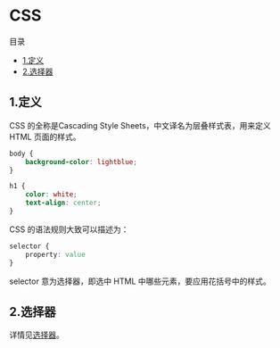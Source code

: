 # CSS

目录
* [1.定义](#1.定义)
* [2.选择器](#2.选择器)


## 1.定义
CSS 的全称是Cascading Style Sheets，中文译名为层叠样式表，用来定义 HTML 页面的样式。

```css
body {
    background-color: lightblue;
}

h1 {
    color: white;
    text-align: center;
}
```

CSS 的语法规则大致可以描述为：
```css
selector {
    property: value
}
```

selector 意为选择器，即选中 HTML 中哪些元素，要应用花括号中的样式。

## 2.选择器

详情见[选择器](css_selector.md)。